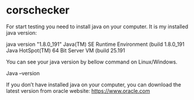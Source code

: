 # corschecker

For start testing you need to install java on your computer. 
It is my installed java version:

java version "1.8.0_191"
Java(TM) SE Runtime Environment (build 1.8.0_191
Java HotSpot(TM) 64
Bit Server VM (build 25.191

You can see your java version by bellow command on Linux/Windows.

Java –version

If you don’t have installed java on your computer, you can download the latest version from 
oracle website:
https://www.oracle.com
